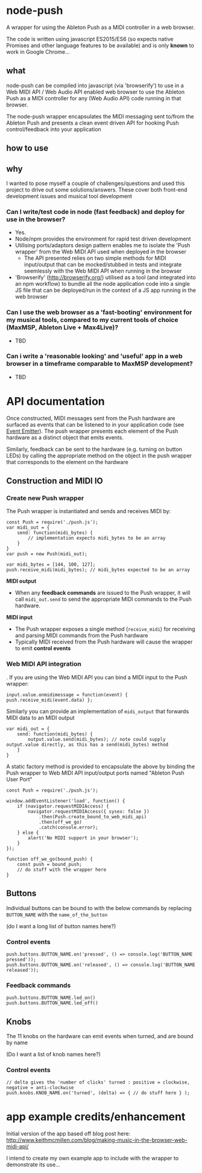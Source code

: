 # node-push
A wrapper for using the Ableton Push as a MIDI controller in a web browser.

The code is written using javascript ES2015/ES6 (so expects native Promises and other language features to be available) and is only **known** to work in Google Chrome...

## what

node-push can be compiled into javascript (via 'browserify') to use in a Web MIDI API / Web Audio API enabled web browser to use the Ableton Push as a MIDI controller for any (Web Audio API) code running in that browser.

The node-push wrapper encapsulates the MIDI messaging sent to/from the Ableton Push and presents a clean event driven API for hooking Push control/feedback into your application

## how to use

## why

I wanted to pose myself a couple of challenges/questions and used this project to drive out some solutions/answers. These cover both front-end development issues and musical tool development

### Can I write/test code in node (fast feedback) and deploy for use in the browser?
- Yes.
- Node/npm provides the environment for rapid test driven development
- Utilising ports/adaptors design pattern enables me to isolate the 'Push wrapper' from the Web MIDI API used when deployed in the browser
  - The API presented relies on two simple methods for MIDI input/output that can be mocked/stubbed in tests and integrate seemlessly with the Web MIDI API when running in the browser
- 'Browserify' (http://browserify.org/) utilised as a tool (and integrated into an npm workflow) to bundle all the node application code into a single JS file that can be deployed/run in the context of a JS app running in the web browser

### Can I use the web browser as a 'fast-booting' environment for my musical tools, compared to my current tools of choice (MaxMSP, Ableton Live + Max4Live)?
- TBD

### Can i write a 'reasonable looking' and 'useful' app in a web browser in a timeframe comparable to MaxMSP development?
- TBD

# API documentation

Once constructed, MIDI messages sent from the Push hardware are surfaced as events that can be listened to in your application code (see [Event Emitter](https://nodejs.org/api/events.html)). The push wrapper presents each element of the Push hardware as a distinct object that emits events.

Similarly, feedback can be sent to the hardware (e.g. turning on button LEDs) by calling the appropriate method on the object in the push wrapper that corresponds to the element on the hardware

## Construction and MIDI IO

### Create new Push wrapper

The Push wrapper is instantiated and sends and receives MIDI by:

```
const Push = require('./push.js');
var midi_out = {
    send: function(midi_bytes) {
        // implementation expects midi_bytes to be an array
    }
}
var push = new Push(midi_out);

var midi_bytes = [144, 100, 127];
push.receive_midi(midi_bytes); // midi_bytes expected to be an array
```

**MIDI output**
- When any **feedback commands** are issued to the Push wrapper, it will call `midi_out.send` to send the appropriate MIDI commands to the Push hardware.

**MIDI input**
- The Push wrapper exposes a single method (`receive_midi`) for receiving and parsing MIDI commands from the Push hardware
- Typically MIDI received from the Push hardware will cause the wrapper to emit **control events**

### Web MIDI API integration
. If you are using the Web MIDI API you can bind a MIDI input to the Push wrapper:
```
input.value.onmidimessage = function(event) { push.receive_midi(event.data) };
```

Similarly you can provide an implementation of `midi_output` that forwards MIDI data to an MIDI output
```
var midi_out = {
    send: function(midi_bytes) {
        output.value.send(midi_bytes); // note could supply output.value directly, as this has a send(midi_bytes) method
    }
}
```

A static factory method is provided to encapsulate the above by binding the Push wrapper to Web MIDI API input/output ports named "Ableton Push User Port"
```
const Push = require('./push.js');

window.addEventListener('load', function() {
    if (navigator.requestMIDIAccess) {
        navigator.requestMIDIAccess({ sysex: false })
            .then(Push.create_bound_to_web_midi_api)
            .then(off_we_go)
            .catch(console.error);
    } else {
        alert('No MIDI support in your browser');
    }
});

function off_we_go(bound_push) {
    const push = bound_push;
    // do stuff with the wrapper here
}
```

## Buttons

Individual buttons can be bound to with the below commands by replacing `BUTTON_NAME` with the `name_of_the_button`

(do I want a long list of button names here?)

### Control events
```
push.buttons.BUTTON_NAME.on('pressed', () => console.log('BUTTON_NAME pressed'));
push.buttons.BUTTON_NAME.on('released', () => console.log('BUTTON_NAME released'));
```

### Feedback commands
```
push.buttons.BUTTON_NAME.led_on()
push.buttons.BUTTON_NAME.led_off()
```

## Knobs

The 11 knobs on the hardware can emit events when turned, and are bound by name

(Do I want a list of knob names here?)

### Control events
```
// delta gives the 'number of clicks' turned : positive = clockwise, negative = anti-clockwise
push.knobs.KNOB_NAME.on('turned', (delta) => { // do stuff here } );
```

# app example credits/enhancement

Initial version of the app based off blog post here: http://www.keithmcmillen.com/blog/making-music-in-the-browser-web-midi-api/

I intend to create my own example app to include with the wrapper to demonstrate its use...